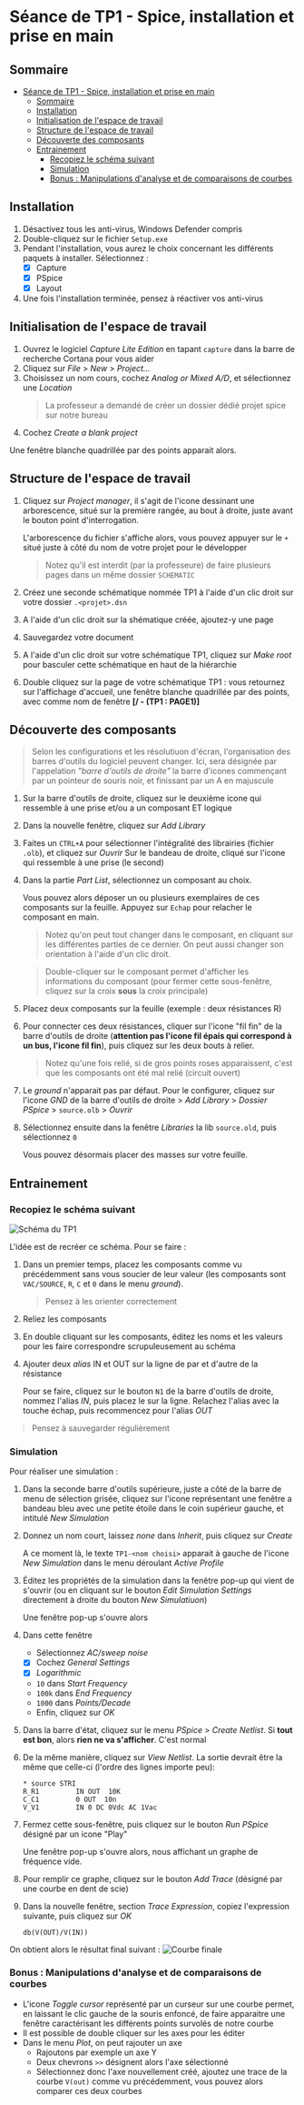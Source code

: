 # Séance de TP1 - Spice, installation et prise en main

## Sommaire

- [Séance de TP1 - Spice, installation et prise en main](#séance-de-tp1---spice-installation-et-prise-en-main)
  - [Sommaire](#sommaire)
  - [Installation](#installation)
  - [Initialisation de l'espace de travail](#initialisation-de-lespace-de-travail)
  - [Structure de l'espace de travail](#structure-de-lespace-de-travail)
  - [Découverte des composants](#découverte-des-composants)
  - [Entrainement](#entrainement)
    - [Recopiez le schéma suivant](#recopiez-le-schéma-suivant)
    - [Simulation](#simulation)
    - [Bonus : Manipulations d'analyse et de comparaisons de courbes](#bonus--manipulations-danalyse-et-de-comparaisons-de-courbes)

## Installation

1. Désactivez tous les anti-virus, Windows Defender compris
2. Double-cliquez sur le fichier `Setup.exe`
3. Pendant l'installation, vous aurez le choix concernant les différents paquets à installer. Sélectionnez :
   - [x] Capture
   - [x] PSpice
   - [x] Layout
4. Une fois l'installation terminée, pensez à réactiver vos anti-virus

## Initialisation de l'espace de travail

1. Ouvrez le logiciel *Capture Lite Edition* en tapant `capture` dans la barre de recherche Cortana pour vous aider
2. Cliquez sur *File* > *New* > *Project...*
3. Choisissez un nom cours, cochez *Analog or Mixed A/D*, et sélectionnez une *Location*
   > La professeur a demandé de créer un dossier dédié projet spice sur notre bureau
4. Cochez *Create a blank project*

Une fenêtre blanche quadrillée par des points apparait alors.

## Structure de l'espace de travail

1. Cliquez sur *Project manager*, il s'agit de l'icone dessinant une arborescence, situé sur la première rangée, au bout à droite, juste avant le bouton point d'interrogation.
   
   L'arborescence du fichier s'affiche alors, vous pouvez appuyer sur le `+` situé juste à côté du nom de votre projet pour le développer

   > Notez qu'il est interdit (par la professeure) de faire plusieurs pages dans un même dossier `SCHEMATIC`

2. Créez une seconde schématique nommée TP1 à l'aide d'un clic droit sur votre dossier `.<projet>.dsn`
3. A l'aide d'un clic droit sur la shématique créée, ajoutez-y une page
4. Sauvegardez votre document
5. A l'aide d'un clic droit sur votre schématique TP1, cliquez sur *Make root* pour basculer cette schématique en haut de la hiérarchie
6. Double cliquez sur la page de votre schématique TP1 : vous retournez sur l'affichage d'accueil, une fenêtre blanche quadrillée par des points, avec comme nom de fenêtre **[/ - (TP1 : PAGE1)]**

## Découverte des composants

> Selon les configurations et les résolutiuon d'écran, l'organisation des barres d'outils du logiciel peuvent changer. Ici, sera désignée par l'appelation *"barre d'outils de droite"* la barre d'icones commençant par un pointeur de souris noir, et finissant par un A en majuscule

1. Sur la barre d'outils de droite, cliquez sur le deuxième icone qui ressemble à une prise et/ou a un composant ET logique
2. Dans la nouvelle fenêtre, cliquez sur *Add Library*
3. Faites un `CTRL+A` pour sélectionner l'intégralité des librairies (fichier `.olb`), et cliquez sur *Ouvrir*
Sur le bandeau de droite, cliqué sur l'icone qui ressemble à une prise (le second)
4. Dans la partie *Part List*, sélectionnez un composant au choix.
   
   Vous pouvez alors déposer un ou plusieurs exemplaires de ces composants sur la feuille. Appuyez sur `Echap` pour relacher le composant en main.
   
   > Notez qu'on peut tout changer dans le composant, en cliquant sur les différentes parties de ce dernier. On peut aussi changer son orientation à l'aide d'un clic droit.

   > Double-cliquer sur le composant permet d'afficher les informations du composant (pour fermer cette sous-fenêtre, cliquez sur la croix **sous** la croix principale)
5. Placez deux composants sur la feuille (exemple : deux résistances R)
6. Pour connecter ces deux résistances, cliquer sur l'icone "fil fin" de la barre d'outils de droite (**attention pas l'icone fil épais qui correspond à un bus, l'icone fil fin**), puis cliquez sur les deux bouts à relier.
   
   > Notez qu'une fois relié, si de gros points roses apparaissent, c'est que les composants ont été mal relié (circuit ouvert)
7. Le *ground* n'apparait pas par défaut. Pour le configurer, cliquez sur l'icone *GND* de la barre d'outils de droite > *Add Library* > *Dossier PSpice* > `source.olb` > *Ouvrir*
8. Sélectionnez ensuite dans la fenêtre *Libraries* la lib `source.old`, puis sélectionnez `0`
   
   Vous pouvez désormais placer des masses sur votre feuille.

## Entrainement 
### Recopiez le schéma suivant
![Schéma du TP1](src/schema.png)

L'idée est de recréer ce schéma. Pour se faire :
1. Dans un premier temps, placez les composants comme vu précédemment sans vous soucier de leur valeur (les composants sont `VAC/SOURCE`, `R`, `C` et `0` dans le menu *ground*).
   > Pensez à les orienter correctement
2. Reliez les composants
3. En double cliquant sur les composants, éditez les noms et les valeurs pour les faire correspondre scrupuleusement au schéma
4. Ajouter deux *alias* IN et OUT sur la ligne de par et d'autre de la résistance
   
   Pour se faire, cliquez sur le bouton `N1` de la barre d'outils de droite, nommez l'alias *IN*, puis placez le sur la ligne. Relachez l'alias avec la touche échap, puis recommencez pour l'alias *OUT*

> Pensez à sauvegarder régulièrement

### Simulation

Pour réaliser une simulation :

1. Dans la seconde barre d'outils supérieure, juste a côté de la barre de menu de sélection grisée, cliquez sur l'icone représentant une fenêtre a bandeau bleu avec une petite étoile dans le coin supérieur gauche, et intitulé *New Simulation*
2. Donnez un nom court, laissez *none* dans *Inherit*, puis cliquez sur *Create*
   
   A ce moment là, le texte `TP1-<nom choisi>` apparait à gauche de l'icone *New Simulation* dans le menu déroulant *Active Profile*
3. Éditez les propriétés de la simulation dans la fenêtre pop-up qui vient de s'ouvrir (ou en cliquant sur le bouton *Edit Simulation Settings* directement à droite du bouton *New Simulatiuon*)
   
   Une fenêtre pop-up s'ouvre alors
4. Dans cette fenêtre
   - Sélectionnez *AC/sweep noise*
   - [x] Cochez *General Settings*
   - [x] *Logarithmic*
   - `10` dans *Start Frequency*
   - `100k` dans *End Frequency*
   - `1000` dans *Points/Decade*
   - Enfin, cliquez sur *OK*

5. Dans la barre d'état, cliquez sur le menu *PSpice* > *Create Netlist*. Si **tout est bon**, alors **rien ne va s'afficher**. C'est normal
6. De la même manière, cliquez sur *View Netlist*. La sortie devrait être la même que celle-ci (l'ordre des lignes importe peu):

   ```
   * source STRI
   R_R1         IN OUT  10K  
   C_C1         0 OUT  10n  
   V_V1         IN 0 DC 0Vdc AC 1Vac 
   ```
7. Fermez cette sous-fenêtre, puis cliquez sur le bouton *Run PSpice* désigné par un icone "Play"

   Une fenêtre pop-up s'ouvre alors, nous affichant un graphe de fréquence vide.
8. Pour remplir ce graphe, cliquez sur le bouton *Add Trace* (désigné par une courbe en dent de scie)
9. Dans la nouvelle fenêtre, section *Trace Expression*, copiez l'expression suivante, puis cliquez sur *OK*
    ```
    db(V(OUT)/V(IN))
    ```

On obtient alors le résultat final suivant :
![Courbe finale](src/courbe.png)

### Bonus : Manipulations d'analyse et de comparaisons de courbes

- L'icone *Toggle cursor* représenté par un curseur sur une courbe permet, en laissant le clic gauche de la souris enfoncé, de faire apparaitre une fenêtre caractérisant les différents points survolés de notre courbe
- Il est possible de double cliquer sur les axes pour les éditer
- Dans le menu *Plot*, on peut rajouter un axe
  - Rajoutons par exemple un axe Y
  - Deux chevrons `>>` désignent alors l'axe sélectionné
  - Sélectionnez donc l'axe nouvellement créé, ajoutez une trace de la courbe `V(out)` comme vu précédemment, vous pouvez alors comparer ces deux courbes
